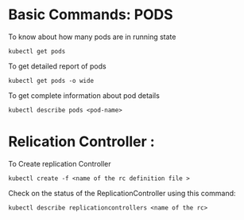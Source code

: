 # Basic Commands: PODS

To know about how many pods are in running state

`kubectl get pods`

To get detailed report of pods

`kubectl get pods -o wide`

To get complete information about pod details

`kubectl describe pods <pod-name>`


# Relication Controller : 

To Create replication Controller

`kubectl create -f <name of the rc definition file >`

Check on the status of the ReplicationController using this command:

`kubectl describe replicationcontrollers <name of the rc>`